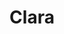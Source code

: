 ---
title: Clara
artigo: a
picture: /images/c/Clara.jpg
background: /images/fundos/coracao.jpg
style: style-verde2
description: Significado do nome Pedro Henrique
full-description:  Brilha, brilha! Como o próprio nome sugere, Clara, que tem origem no latim, clarus, quer dizer brilhante, luminosa! Por onde passa é percebida por sua luz e obstinação. Conselho,  se estiver na rua e encontrar uma Clara, use seus óculos escuros e deixe-a brilhar!
---